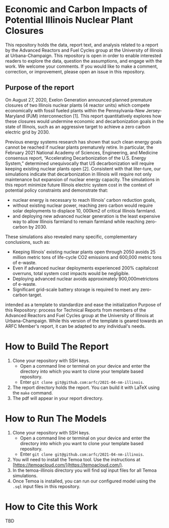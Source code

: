# Economic and Carbon Impacts of Potential Illinois Nuclear Plant Closures
This repository holds the data, report text, and analysis related to a report 
by the Advanced Reactors and Fuel Cycles group at the University of Illinois at 
Urbana-Champaign. This repository is open in order to enable interested readers 
to explore the data, question the assumptions, and engage with the work. We 
welcome your comments. If you would like to make a comment, correction, or 
improvement, please open an issue in this repository. 


## Purpose of the report
On August 27, 2020, Exelon Generation announced planned premature closures of 
two Illinois nuclear plants (4 reactor units) which compete economically with 
fossil fueled plants within the Pennsylvania-New Jersey-Maryland (PJM) 
interconnection [1]. This report quantitatively explores how these closures 
would undermine economic and decarbonization goals in the state of Illinois, 
such as an aggressive target to achieve a zero carbon electric grid by 2030.


Previous energy systems research has shown that such clean energy goals cannot 
be reached if nuclear plants prematurely retire. In particular, the February 
2021 National Academy of Sciences, Engineering, and Medicine consensus report, 
“Accelerating Decarbonization of the U.S. Energy System,” determined 
unequivocally that US decarbonization will require keeping existing nuclear 
plants open [2]. Consistent with that liter-ture, our simulations indicate that 
decarbonization in Illinois will require not only maintenance but expansion of 
nuclear energy capacity. The simulations in this report minimize future 
Illinois electric system cost in the context of potential policy constraints 
and demonstrate that:

- nuclear energy is necessary to reach Illinois’ carbon reduction goals,
- without existing nuclear power, reaching zero carbon would require
solar deployments to displace 10, 000km2 of critical Illinois farmland.
- and deploying new advanced nuclear generation is the least expensive way to 
  allow Illinois farmland to remain farmland while reaching zero-carbon by 
  2030.


These simulations also revealed many specific, complementary conclusions, such as:

- Keeping Illinois’ existing nuclear plants open through 2050 avoids 25 million 
  metric tons of life-cycle CO2 emissions and 600,000 metric tons of e-waste.
- Even if advanced nuclear deployments experienced 200% capitalcost overruns, 
  total system cost impacts would be negligible.
- Deploying advanced nuclear avoids approximately 900,000metrictons of e-waste.
- Significant grid-scale battery storage is required to meet any zero- carbon target.


intended as a template to standardize and ease the initialization 
Purpose of this Repository:
process for Technical Reports from members of the Advanced Reactors and Fuel 
Cycles group at the University of Illinois at Urbana-Champaign. While this version 
of the template is geared towards an ARFC Member's report, it can be adapted to 
any individual's needs.


# How to Build The Report
1. Clone your repository with SSH keys.
	* Open a command line or terminal on your device and enter the directory into which you want to clone your template based repository. 
	* Enter `git clone git@github.com:arfc/2021-04-nm-illinois`. 
2. The report directory holds the report. You can build it with LaTeX using 
   the `make` command. 
3. The pdf will appear in your report directory. 

# How to Run The Models
1. Clone your repository with SSH keys.
	* Open a command line or terminal on your device and enter the directory into which you want to clone your template based repository. 
	* Enter `git clone git@github.com:arfc/2021-04-nm-illinois`. 
3. You will need to install the Temoa tool. Use the instructions at 
   [https://temoacloud.com/](https://temoacloud.com/).
2. In the temoa-illinois directory you will find sql input files for all Temoa simulations.
3. Once Temoa is installed, you can run our configured model using the `.sql` 
   input files in this repository. 

# How to Cite this Work
TBD
